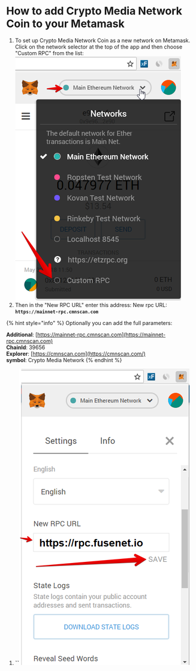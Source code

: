 # How to add Crypto Media Network Coin to your Metamask

1. To set up Crypto Media Network Coin as a new network on Metamask. Click on the network selector at the top of the app and then choose "Custom RPC" from the list:   ![](.gitbook/assets/etz1%20%281%29.png)  
2. Then in the "New RPC URL" enter this address: New rpc URL: **`https://mainnet-rpc.cmnscan.com`**

{% hint style="info" %}
Optionally you can add the full parameters:

**Additional**: [https://mainnet-rpc.cmnscan.com](https://mainnet-rpc.cmnscan.com)  
**ChainId**: 39656  
**Explorer**: [https://cmnscan.com](https://cmnscan.com/)  
**symbol**: Crypto Media Network
{% endhint %}

1. **\`\`**![](.gitbook/assets/ez2.png)

